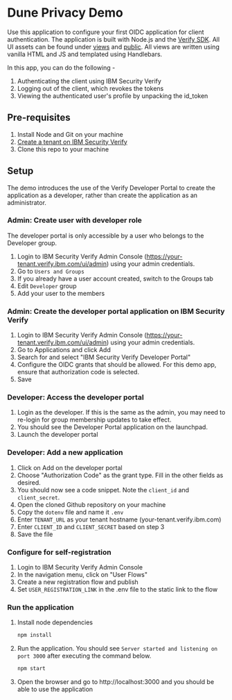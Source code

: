 # Dune Privacy Demo

Use this application to configure your first OIDC application for client authentication. The application is built with Node.js and the [Verify SDK](https://www.npmjs.com/package/ibm-verify-sdk). All UI assets can be found under [views](/views) and [public](/public). All views are written using vanilla HTML and JS and templated using Handlebars.

In this app, you can do the following -

1. Authenticating the client using IBM Security Verify
2. Logging out of the client, which revokes the tokens
3. Viewing the authenticated user's profile by unpacking the id_token

## Pre-requisites

1. Install Node and Git on your machine
2. [Create a tenant on IBM Security Verify](https://docs.verify.ibm.com/verify/docs/signing-up-for-a-free-trial)
3. Clone this repo to your machine

## Setup

The demo introduces the use of the Verify Developer Portal to create the application as a developer, rather than create the application as an administrator.

### Admin: Create user with developer role

The developer portal is only accessible by a user who belongs to the Developer group.

1. Login to IBM Security Verify Admin Console (https://your-tenant.verify.ibm.com/ui/admin) using your admin credentials.
2. Go to `Users and Groups`
3. If you already have a user account created, switch to the Groups tab
4. Edit `Developer` group
5. Add your user to the members

### Admin: Create the developer portal application on IBM Security Verify

1. Login to IBM Security Verify Admin Console (https://your-tenant.verify.ibm.com/ui/admin) using your admin credentials.
2. Go to Applications and click Add
3. Search for and select "IBM Security Verify Developer Portal"
4. Configure the OIDC grants that should be allowed. For this demo app, ensure that authorization code is selected.
5. Save

### Developer: Access the developer portal

1. Login as the developer. If this is the same as the admin, you may need to re-login for group membership updates to take effect.
2. You should see the Developer Portal application on the launchpad.
3. Launch the developer portal

### Developer: Add a new application

1. Click on Add on the developer portal
2. Choose "Authorization Code" as the grant type. Fill in the other fields as desired.
3. You should now see a code snippet. Note the `client_id` and `client_secret`.
4. Open the cloned Github repository on your machine
5. Copy the `dotenv` file and name it `.env`
6. Enter `TENANT_URL` as your tenant hostname (your-tenant.verify.ibm.com)
7. Enter `CLIENT_ID` and `CLIENT_SECRET` based on step 3
8. Save the file

### Configure for self-registration

1. Login to IBM Security Verify Admin Console
2. In the navigation menu, click on "User Flows"
3. Create a new registration flow and publish
4. Set `USER_REGISTRATION_LINK` in the .env file to the static link to the flow

### Run the application

1. Install node dependencies

    ```bash
    npm install
    ```

2. Run the application. You should see `Server started and listening on port 3000` after executing the command below.

    ```bash
    npm start
    ```

3. Open the browser and go to http://localhost:3000 and you should be able to use the application